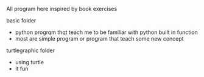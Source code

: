  
All program here inspired by book exercises

basic folder
- python progrqm thqt teach me to be familiar with python built in function
- most are simple program or program that teach some new concept

turtlegraphic folder
- using turtle
- it fun 
